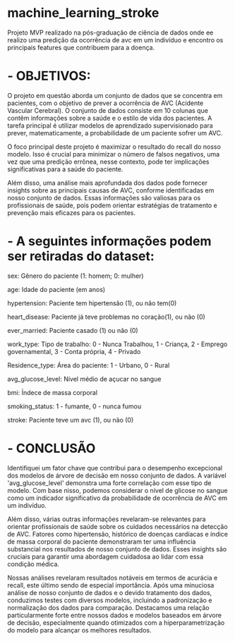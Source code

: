 # machine_learning_stroke
Projeto MVP realizado na pós-graduação de ciência de dados onde ee realizo uma predição da ocorrência de avc em um indivíduo e encontro os principais features que contribuem para a doença.

# - OBJETIVOS:
  
O projeto em questão aborda um conjunto de dados que se concentra em pacientes, com o objetivo de prever a ocorrência de AVC (Acidente Vascular Cerebral). O conjunto de dados consiste em 10 colunas que contêm informações sobre a saúde e o estilo de vida dos pacientes. A tarefa principal é utilizar modelos de aprendizado supervisionado para prever, matematicamente, a probabilidade de um paciente sofrer um AVC.

O foco principal deste projeto é maximizar o resultado do recall do nosso modelo. Isso é crucial para minimizar o número de falsos negativos, uma vez que uma predição errônea, nesse contexto, pode ter implicações significativas para a saúde do paciente.

Além disso, uma análise mais aprofundada dos dados pode fornecer insights sobre as principais causas de AVC, conforme identificadas em nosso conjunto de dados. Essas informações são valiosas para os profissionais de saúde, pois podem orientar estratégias de tratamento e prevenção mais eficazes para os pacientes.


# - A seguintes informações podem ser retiradas do dataset:

sex: Gênero do paciente (1: homem; 0: mulher)

age: Idade do paciente (em anos)

hypertension: Paciente tem hipertensão (1), ou não tem(0)

heart_disease: Paciente já teve problemas no coração(1), ou não (0)

ever_married: Paciente casado (1) ou não (0)

work_type: Tipo de trabalho: 0 - Nunca Trabalhou, 1 - Criança, 2 - Emprego governamental, 3 - Conta própria, 4 - Privado

Residence_type: Área do paciente: 1 - Urbano, 0 - Rural

avg_glucose_level: Nível médio de açucar no sangue

bmi: Índece de massa corporal

smoking_status: 1 - fumante, 0 - nunca fumou

stroke: Paciente teve um avc (1), ou não (0)


# - CONCLUSÃO

Identifiquei um fator chave que contribui para o desempenho excepcional dos modelos de árvore de decisão em nosso conjunto de dados. A variável 'avg_glucose_level' demonstra uma forte correlação com esse tipo de modelo. Com base nisso, podemos considerar o nível de glicose no sangue como um indicador significativo da probabilidade de ocorrência de AVC em um indivíduo.

Além disso, várias outras informações revelaram-se relevantes para orientar profissionais de saúde sobre os cuidados necessários na detecção de AVC. Fatores como hipertensão, histórico de doenças cardíacas e índice de massa corporal do paciente demonstraram ter uma influência substancial nos resultados de nosso conjunto de dados. Esses insights são cruciais para garantir uma abordagem cuidadosa ao lidar com essa condição médica.

Nossas análises revelaram resultados notáveis em termos de acurácia e recall, este último sendo de especial importância. Após uma minuciosa análise de nosso conjunto de dados e o devido tratamento dos dados, conduzimos testes com diversos modelos, incluindo a padronização e normalização dos dados para comparação. Destacamos uma relação particularmente forte entre nossos dados e modelos baseados em árvore de decisão, especialmente quando otimizados com a hiperparametrização do modelo para alcançar os melhores resultados.
